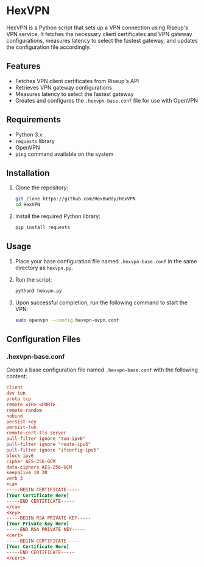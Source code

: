# HexVPN

HexVPN is a Python script that sets up a VPN connection using Riseup's VPN service. It fetches the necessary client certificates and VPN gateway configurations, measures latency to select the fastest gateway, and updates the configuration file accordingly.

## Features

- Fetches VPN client certificates from Riseup's API
- Retrieves VPN gateway configurations
- Measures latency to select the fastest gateway
- Creates and configures the `.hexvpn-base.conf` file for use with OpenVPN

## Requirements

- Python 3.x
- `requests` library
- OpenVPN
- `ping` command available on the system

## Installation

1. Clone the repository:

    ```sh
    git clone https://github.com/HexBuddy/HexVPN
    cd HexVPN
    ```

2. Install the required Python library:

    ```sh
    pip install requests
    ```

## Usage

1. Place your base configuration file named `.hexvpn-base.conf` in the same directory as `hexvpn.py`.

2. Run the script:

    ```sh
    python3 hexvpn.py
    ```

3. Upon successful completion, run the following command to start the VPN:

    ```sh
    sudo openvpn --config hexvpn-ovpn.conf
    ```

## Configuration Files

### .hexvpn-base.conf

Create a base configuration file named `.hexvpn-base.conf` with the following content:

```conf
client
dev tun
proto tcp
remote <IP> <PORT>
remote-random
nobind
persist-key
persist-tun
remote-cert-tls server
pull-filter ignore "tun-ipv6"
pull-filter ignore "route-ipv6"
pull-filter ignore "ifconfig-ipv6"
block-ipv6
cipher AES-256-GCM
data-ciphers AES-256-GCM
keepalive 10 30
verb 3
<ca>
-----BEGIN CERTIFICATE-----
[Your Certificate Here]
-----END CERTIFICATE-----
</ca>
<key>
-----BEGIN RSA PRIVATE KEY-----
[Your Private Key Here]
-----END RSA PRIVATE KEY-----
<cert>
-----BEGIN CERTIFICATE-----
[Your Certificate Here]
-----END CERTIFICATE-----
</cert>
